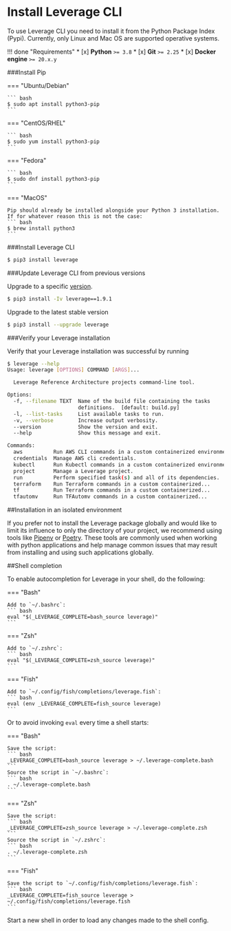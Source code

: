 # Install Leverage CLI

To use Leverage CLI you need to install it from the Python Package Index (Pypi). Currently, only Linux and Mac OS are supported operative systems.

!!! done "Requirements"
    * [x] **Python** `>= 3.8`
    * [x] **Git** `>= 2.25`
    * [x] **Docker engine** `>= 20.x.y`

###Install Pip

=== "Ubuntu/Debian"

    ``` bash
    $ sudo apt install python3-pip
    ```

=== "CentOS/RHEL"

    ``` bash
    $ sudo yum install python3-pip
    ```

=== "Fedora"

    ``` bash
    $ sudo dnf install python3-pip
    ```

=== "MacOS"

    Pip should already be installed alongside your Python 3 installation. If for whatever reason this is not the case:
    ``` bash
    $ brew install python3
    ```

###Install Leverage CLI

``` bash
$ pip3 install leverage
```

###Update Leverage CLI from previous versions

Upgrade to a specific [version](https://github.com/binbashar/leverage/releases).
``` bash
$ pip3 install -Iv leverage==1.9.1
```

Upgrade to the latest stable version
``` bash
$ pip3 install --upgrade leverage
```

###Verify your Leverage installation

Verify that your Leverage installation was successful by running
``` bash
$ leverage --help
Usage: leverage [OPTIONS] COMMAND [ARGS]...

  Leverage Reference Architecture projects command-line tool.

Options:
  -f, --filename TEXT  Name of the build file containing the tasks
                       definitions.  [default: build.py]
  -l, --list-tasks     List available tasks to run.
  -v, --verbose        Increase output verbosity.
  --version            Show the version and exit.
  --help               Show this message and exit.

Commands:
  aws          Run AWS CLI commands in a custom containerized environment.
  credentials  Manage AWS cli credentials.
  kubectl      Run Kubectl commands in a custom containerized environment.
  project      Manage a Leverage project.
  run          Perform specified task(s) and all of its dependencies.
  terraform    Run Terraform commands in a custom containerized...
  tf           Run Terraform commands in a custom containerized...
  tfautomv     Run TFAutomv commands in a custom containerized...
```

##Installation in an isolated environment

If you prefer not to install the Leverage package globally and would like to limit its influence to only the directory of your project, we recommend using tools like [Pipenv](https://pipenv.pypa.io/en/latest/) or [Poetry](https://python-poetry.org/). These tools are commonly used when working with python applications and help manage common issues that may result from installing and using such applications globally.

##Shell completion

To enable autocompletion for Leverage in your shell, do the following:

=== "Bash"

    Add to `~/.bashrc`:
    ``` bash
    eval "$(_LEVERAGE_COMPLETE=bash_source leverage)"
    ```

=== "Zsh"

    Add to `~/.zshrc`:
    ``` bash
    eval "$(_LEVERAGE_COMPLETE=zsh_source leverage)"
    ```

=== "Fish"

    Add to `~/.config/fish/completions/leverage.fish`:
    ``` bash
    eval (env _LEVERAGE_COMPLETE=fish_source leverage)
    ```

Or to avoid invoking `eval` every time a shell starts:

=== "Bash"

    Save the script:
    ``` bash
    _LEVERAGE_COMPLETE=bash_source leverage > ~/.leverage-complete.bash
    ```
    Source the script in `~/.bashrc`:
    ``` bash
    . ~/.leverage-complete.bash
    ```

=== "Zsh"

    Save the script:
    ``` bash
    _LEVERAGE_COMPLETE=zsh_source leverage > ~/.leverage-complete.zsh
    ```
    Source the script in `~/.zshrc`:
    ``` bash
    . ~/.leverage-complete.zsh
    ```

=== "Fish"

    Save the script to `~/.config/fish/completions/leverage.fish`:
    ``` bash
    _LEVERAGE_COMPLETE=fish_source leverage > ~/.config/fish/completions/leverage.fish
    ```

Start a new shell in order to load any changes made to the shell config.
